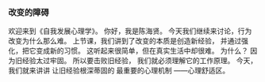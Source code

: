 ### 改变的障碍
欢迎来到《自我发展心理学》。
你好，我是陈海贤。
今天我们继续来讨论，行为改变为什么那么难。
上节课，我们讲到了改变的本质是创造新经验，
并通过强化，把它变成新的习惯。
这听起来很简单，但在真实生活中却很难。
为什么？
因为旧经验太过牢固。
所以要击败旧经验，
我们就必须理解它的工作原理。
今天，我们就来讲讲
让旧经验根深蒂固的
最重要的心理机制
——心理舒适区。

